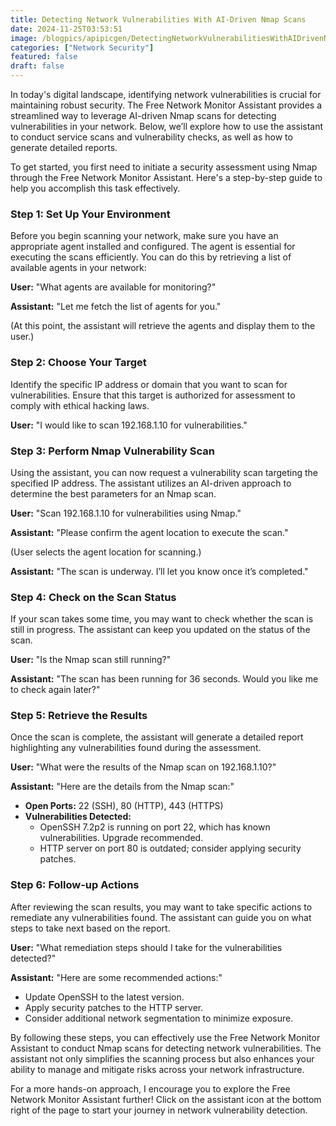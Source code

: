 ```yaml
---
title: Detecting Network Vulnerabilities With AI-Driven Nmap Scans
date: 2024-11-25T03:53:51
image: /blogpics/apipicgen/DetectingNetworkVulnerabilitiesWithAIDrivenNmapScans-XO5399XEH9.jpg
categories: ["Network Security"]
featured: false
draft: false
---
```

In today's digital landscape, identifying network vulnerabilities is crucial for maintaining robust security. The Free Network Monitor Assistant provides a streamlined way to leverage AI-driven Nmap scans for detecting vulnerabilities in your network. Below, we’ll explore how to use the assistant to conduct service scans and vulnerability checks, as well as how to generate detailed reports.

To get started, you first need to initiate a security assessment using Nmap through the Free Network Monitor Assistant. Here's a step-by-step guide to help you accomplish this task effectively.

### Step 1: Set Up Your Environment

Before you begin scanning your network, make sure you have an appropriate agent installed and configured. The agent is essential for executing the scans efficiently. You can do this by retrieving a list of available agents in your network:

**User:** "What agents are available for monitoring?"

**Assistant:** "Let me fetch the list of agents for you."

(At this point, the assistant will retrieve the agents and display them to the user.)

### Step 2: Choose Your Target

Identify the specific IP address or domain that you want to scan for vulnerabilities. Ensure that this target is authorized for assessment to comply with ethical hacking laws.

**User:** "I would like to scan 192.168.1.10 for vulnerabilities."

### Step 3: Perform Nmap Vulnerability Scan

Using the assistant, you can now request a vulnerability scan targeting the specified IP address. The assistant utilizes an AI-driven approach to determine the best parameters for an Nmap scan.

**User:** "Scan 192.168.1.10 for vulnerabilities using Nmap."

**Assistant:** "Please confirm the agent location to execute the scan."

(User selects the agent location for scanning.)

**Assistant:** "The scan is underway. I’ll let you know once it’s completed."

### Step 4: Check on the Scan Status

If your scan takes some time, you may want to check whether the scan is still in progress. The assistant can keep you updated on the status of the scan.

**User:** "Is the Nmap scan still running?"

**Assistant:** "The scan has been running for 36 seconds. Would you like me to check again later?"

### Step 5: Retrieve the Results

Once the scan is complete, the assistant will generate a detailed report highlighting any vulnerabilities found during the assessment.

**User:** "What were the results of the Nmap scan on 192.168.1.10?"

**Assistant:** "Here are the details from the Nmap scan:"
- **Open Ports:** 22 (SSH), 80 (HTTP), 443 (HTTPS)
- **Vulnerabilities Detected:** 
  - OpenSSH 7.2p2 is running on port 22, which has known vulnerabilities. Upgrade recommended.
  - HTTP server on port 80 is outdated; consider applying security patches.

### Step 6: Follow-up Actions

After reviewing the scan results, you may want to take specific actions to remediate any vulnerabilities found. The assistant can guide you on what steps to take next based on the report.

**User:** "What remediation steps should I take for the vulnerabilities detected?"

**Assistant:** "Here are some recommended actions:"
- Update OpenSSH to the latest version.
- Apply security patches to the HTTP server.
- Consider additional network segmentation to minimize exposure.

By following these steps, you can effectively use the Free Network Monitor Assistant to conduct Nmap scans for detecting network vulnerabilities. The assistant not only simplifies the scanning process but also enhances your ability to manage and mitigate risks across your network infrastructure.

For a more hands-on approach, I encourage you to explore the Free Network Monitor Assistant further! Click on the assistant icon at the bottom right of the page to start your journey in network vulnerability detection.